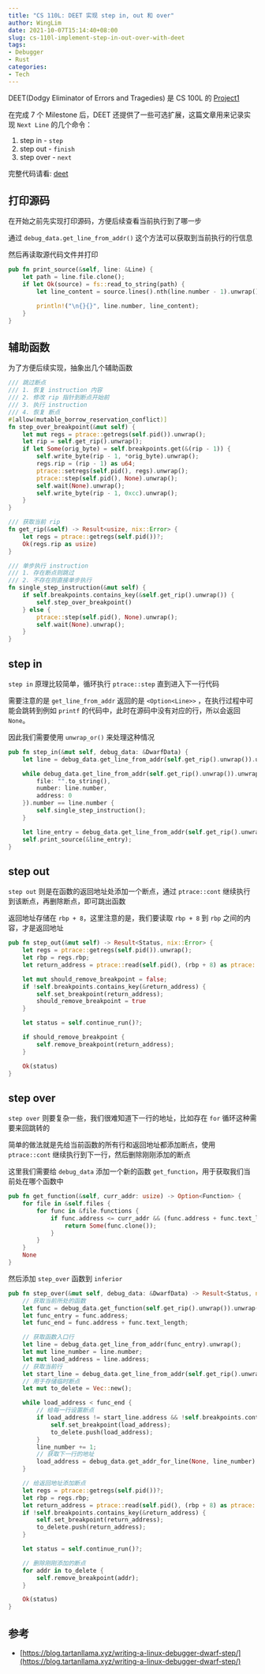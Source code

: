 ```yaml
---
title: "CS 110L: DEET 实现 step in, out 和 over"
author: WingLim
date: 2021-10-07T15:14:40+08:00
slug: cs-110l-implement-step-in-out-over-with-deet
tags:
- Debugger
- Rust
categories:
- Tech
---
```


DEET(Dodgy Eliminator of Errors and Tragedies) 是 CS 100L 的 [Project1](https://reberhardt.com/cs110l/spring-2020/assignments/project-1/)

在完成 7 个 Milestone 后，DEET 还提供了一些可选扩展，这篇文章用来记录实现 `Next Line` 的几个命令：

1. step in - `step`
2. step out - `finish`
3. step over - `next`

完整代码请看: [deet]([https://github.com/WingLim/cs110l-spr-2020-solution/tree/main/proj-1/deet](https://github.com/WingLim/cs110l-spr-2020-solution/tree/main/proj-1/deet))

## 打印源码

在开始之前先实现打印源码，方便后续查看当前执行到了哪一步

通过 `debug_data.get_line_from_addr()` 这个方法可以获取到当前执行的行信息

然后再读取源代码文件并打印

```rust
pub fn print_source(&self, line: &Line) {
    let path = line.file.clone();
    if let Ok(source) = fs::read_to_string(path) {
        let line_content = source.lines().nth(line.number - 1).unwrap();

        println!("\n{}{}", line.number, line_content);
    }
}
```

## 辅助函数

为了方便后续实现，抽象出几个辅助函数

```rust
/// 跳过断点
/// 1. 恢复 instruction 内容
/// 2. 修改 rip 指针到断点开始前
/// 3. 执行 instruction
/// 4. 恢复 断点
#[allow(mutable_borrow_reservation_conflict)]
fn step_over_breakpoint(&mut self) {
    let mut regs = ptrace::getregs(self.pid()).unwrap();
    let rip = self.get_rip().unwrap();
    if let Some(orig_byte) = self.breakpoints.get(&(rip - 1)) {
        self.write_byte(rip - 1, *orig_byte).unwrap();
        regs.rip = (rip - 1) as u64;
        ptrace::setregs(self.pid(), regs).unwrap();
        ptrace::step(self.pid(), None).unwrap();
        self.wait(None).unwrap();
        self.write_byte(rip - 1, 0xcc).unwrap();
    }
}

/// 获取当前 rip
fn get_rip(&self) -> Result<usize, nix::Error> {
    let regs = ptrace::getregs(self.pid())?;
    Ok(regs.rip as usize)
}

/// 单步执行 instruction
/// 1. 存在断点则跳过
/// 2. 不存在则直接单步执行
fn single_step_instruction(&mut self) {
    if self.breakpoints.contains_key(&self.get_rip().unwrap()) {
        self.step_over_breakpoint()
    } else {
        ptrace::step(self.pid(), None).unwrap();
        self.wait(None).unwrap();
    }
}
```

## step in

`step in` 原理比较简单，循环执行 `ptrace::step` 直到进入下一行代码

需要注意的是 `get_line_from_addr` 返回的是 `<Option<Line>>` ，在执行过程中可能会跳转到例如 `printf` 的代码中，此时在源码中没有对应的行，所以会返回 `None`。

因此我们需要使用 `unwrap_or()` 来处理这种情况

```rust
pub fn step_in(&mut self, debug_data: &DwarfData) {
    let line = debug_data.get_line_from_addr(self.get_rip().unwrap()).unwrap();

    while debug_data.get_line_from_addr(self.get_rip().unwrap()).unwrap_or(Line {
        file: "".to_string(),
        number: line.number,
        address: 0
    }).number == line.number {
        self.single_step_instruction();
    }

    let line_entry = debug_data.get_line_from_addr(self.get_rip().unwrap()).unwrap();
    self.print_source(&line_entry);
}
```

## step out

`step out` 则是在函数的返回地址处添加一个断点，通过 `ptrace::cont` 继续执行到该断点，再删除断点，即可跳出函数

返回地址存储在 `rbp + 8`，这里注意的是，我们要读取 `rbp + 8` 到 `rbp` 之间的内容，才是返回地址

```rust
pub fn step_out(&mut self) -> Result<Status, nix::Error> {
    let regs = ptrace::getregs(self.pid()).unwrap();
    let rbp = regs.rbp;
    let return_address = ptrace::read(self.pid(), (rbp + 8) as ptrace::AddressType).unwrap() as usize;

    let mut should_remove_breakpoint = false;
    if !self.breakpoints.contains_key(&return_address) {
        self.set_breakpoint(return_address);
        should_remove_breakpoint = true
    }

    let status = self.continue_run()?;

    if should_remove_breakpoint {
        self.remove_breakpoint(return_address);
    }

    Ok(status)
}
```

## step over

`step over` 则要复杂一些，我们很难知道下一行的地址，比如存在 `for` 循环这种需要来回跳转的

简单的做法就是先给当前函数的所有行和返回地址都添加断点，使用 `ptrace::cont` 继续执行到下一行，然后删除刚刚添加的断点

这里我们需要给 `debug_data` 添加一个新的函数 `get_function`，用于获取我们当前处在哪个函数中

```rust
pub fn get_function(&self, curr_addr: usize) -> Option<Function> {
    for file in &self.files {
        for func in &file.functions {
            if func.address <= curr_addr && (func.address + func.text_length) >= curr_addr {
                return Some(func.clone());
            }
        }
    }
    None
}
```

然后添加 `step_over` 函数到 `inferior`

```rust
pub fn step_over(&mut self, debug_data: &DwarfData) -> Result<Status, nix::Error> {
    // 获取当前所处的函数
    let func = debug_data.get_function(self.get_rip().unwrap()).unwrap();
    let func_entry = func.address;
    let func_end = func.address + func.text_length;

    // 获取函数入口行
    let line = debug_data.get_line_from_addr(func_entry).unwrap();
    let mut line_number = line.number;
    let mut load_address = line.address;
    // 获取当前行
    let start_line = debug_data.get_line_from_addr(self.get_rip().unwrap()).unwrap();
    // 用于存储临时断点
    let mut to_delete = Vec::new();

    while load_address < func_end {
        // 给每一行设置断点
        if load_address != start_line.address && !self.breakpoints.contains_key(&load_address) {
            self.set_breakpoint(load_address);
            to_delete.push(load_address);
        }
        line_number += 1;
        // 获取下一行的地址
        load_address = debug_data.get_addr_for_line(None, line_number).unwrap();
    }

    // 给返回地址添加断点
    let regs = ptrace::getregs(self.pid())?;
    let rbp = regs.rbp;
    let return_address = ptrace::read(self.pid(), (rbp + 8) as ptrace::AddressType).unwrap() as usize;
    if !self.breakpoints.contains_key(&return_address) {
        self.set_breakpoint(return_address);
        to_delete.push(return_address);
    }

    let status = self.continue_run()?;

    // 删除刚刚添加的断点
    for addr in to_delete {
        self.remove_breakpoint(addr);
    }

    Ok(status)
}
```

## 参考

- [https://blog.tartanllama.xyz/writing-a-linux-debugger-dwarf-step/](https://blog.tartanllama.xyz/writing-a-linux-debugger-dwarf-step/)